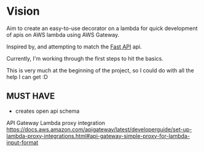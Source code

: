 # Vision

Aim to create an easy-to-use decorator on a lambda for quick development of apis on AWS lambda using AWS Gateway.

Inspired by, and attempting to match the [Fast API](https://fastapi.tiangolo.com) api.

Currently, I'm working through the first steps to hit the basics.

This is very much at the beginning of the project, so I could do with all the help I can get :D

## MUST HAVE
* creates open api schema

API Gateway Lambda proxy integration
https://docs.aws.amazon.com/apigateway/latest/developerguide/set-up-lambda-proxy-integrations.html#api-gateway-simple-proxy-for-lambda-input-format

